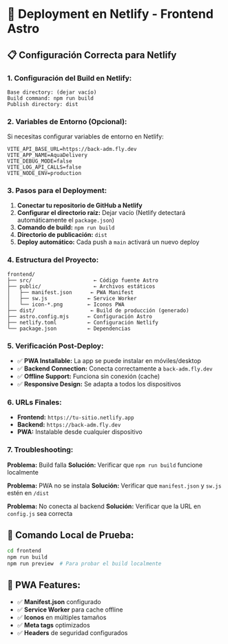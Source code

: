 # 🚀 Deployment en Netlify - Frontend Astro

## 📋 **Configuración Correcta para Netlify**

### **1. Configuración del Build en Netlify:**

```
Base directory: (dejar vacío)
Build command: npm run build
Publish directory: dist
```

### **2. Variables de Entorno (Opcional):**

Si necesitas configurar variables de entorno en Netlify:

```
VITE_API_BASE_URL=https://back-adm.fly.dev
VITE_APP_NAME=AquaDelivery
VITE_DEBUG_MODE=false
VITE_LOG_API_CALLS=false
VITE_NODE_ENV=production
```

### **3. Pasos para el Deployment:**

1. **Conectar tu repositorio de GitHub a Netlify**
2. **Configurar el directorio raíz:** Dejar vacío (Netlify detectará automáticamente el `package.json`)
3. **Comando de build:** `npm run build`
4. **Directorio de publicación:** `dist`
5. **Deploy automático:** Cada push a `main` activará un nuevo deploy

### **4. Estructura del Proyecto:**

```
frontend/
├── src/                    ← Código fuente Astro
├── public/                 ← Archivos estáticos
│   ├── manifest.json      ← PWA Manifest
│   ├── sw.js             ← Service Worker
│   └── icon-*.png        ← Iconos PWA
├── dist/                  ← Build de producción (generado)
├── astro.config.mjs      ← Configuración Astro
├── netlify.toml          ← Configuración Netlify
└── package.json          ← Dependencias
```

### **5. Verificación Post-Deploy:**

- ✅ **PWA Installable:** La app se puede instalar en móviles/desktop
- ✅ **Backend Connection:** Conecta correctamente a `back-adm.fly.dev`
- ✅ **Offline Support:** Funciona sin conexión (cache)
- ✅ **Responsive Design:** Se adapta a todos los dispositivos

### **6. URLs Finales:**

- **Frontend:** `https://tu-sitio.netlify.app`
- **Backend:** `https://back-adm.fly.dev`
- **PWA:** Instalable desde cualquier dispositivo

### **7. Troubleshooting:**

**Problema:** Build falla
**Solución:** Verificar que `npm run build` funcione localmente

**Problema:** PWA no se instala
**Solución:** Verificar que `manifest.json` y `sw.js` estén en `/dist`

**Problema:** No conecta al backend
**Solución:** Verificar que la URL en `config.js` sea correcta

## 🎯 **Comando Local de Prueba:**

```bash
cd frontend
npm run build
npm run preview  # Para probar el build localmente
```

## 📱 **PWA Features:**

- ✅ **Manifest.json** configurado
- ✅ **Service Worker** para cache offline
- ✅ **Iconos** en múltiples tamaños
- ✅ **Meta tags** optimizados
- ✅ **Headers** de seguridad configurados
